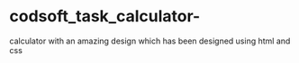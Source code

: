 # codsoft_task_calculator-
calculator with an amazing design which has been designed using html and css
